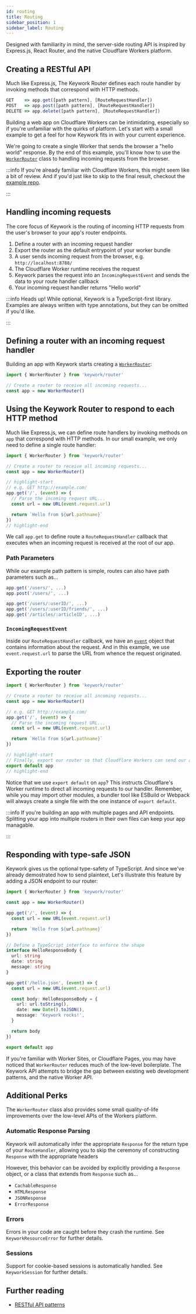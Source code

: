 ```yaml
---
id: routing
title: Routing
sidebar_position: 1
sidebar_label: Routing
---
```


Designed with familiarity in mind, the server-side routing API is inspired by
Express.js, React Router, and the native Cloudflare Workers platform.

## Creating a RESTful API

Much like Express.js, The Keywork Router defines each route handler by
invoking methods that correspond with HTTP methods.

```ts
GET    => app.get([path pattern], [RouteRequestHandler])
POST   => app.post([path pattern], [RouteRequestHandler])
DELETE => app.delete([path pattern], [RouteRequestHandler])
```

Building a web app on Cloudflare Workers can be intimidating,
especially so if you're unfamiliar with the quirks of platform.
Let's start with a small example to get a feel for how Keywork fits in with your current experience.

We're going to create a single Worker that sends the browser a "hello world" response.
By the end of this example, you'll know how to use the [`WorkerRouter`](/api/classes/router-worker.WorkerRouter)
class to handling incoming requests from the browser.

:::info
If you're already familiar with Cloudflare Workers, this might seem like a bit of review.
And if you'd just like to skip to the final result, checkout the [example repo](https://github.com/nirrius/keywork-example-react-esbuild).

:::

## Handling incoming requests

The core focus of Keywork is the routing of incoming HTTP requests from the user's browser
to your app's router endpoints.

1. Define a router with an incoming request handler
2. Export the router as the default entrypoint of your worker bundle
3. A user sends incoming request from the browser, e.g. `http://localhost:8788/`
4. The Cloudflare Worker runtime receives the request
5. Keywork parses the request into an `IncomingRequestEvent` and sends the data to your route handler callback
6. Your incoming request handler returns "Hello world"

:::info
Heads up! While optional, Keywork is a TypeScript-first library.
Examples are always written with type annotations, but they can be omitted if you'd like.

:::

## Defining a router with an incoming request handler

Building an app with Keywork starts creating a [`WorkerRouter`](/api/classes/router-worker.WorkerRouter):

```ts title=_worker.ts showLineNumbers
import { WorkerRouter } from 'keywork/router'

// Create a router to receive all incoming requests...
const app = new WorkerRouter()
```

## Using the Keywork Router to respond to each HTTP method

Much like Express.js, we can define route handlers by invoking methods on `app` that correspond with HTTP methods.
In our small example, we only need to define a single route handler:

```ts title=_worker.ts showLineNumbers
import { WorkerRouter } from 'keywork/router'

// Create a router to receive all incoming requests...
const app = new WorkerRouter()

// highlight-start
// e.g. GET http://example.com/
app.get('/', (event) => {
  // Parse the incoming request URL...
  const url = new URL(event.request.url)

  return `Hello from ${url.pathname}`
})
// highlight-end
```

We call `app.get` to define route a `RouteRequestHandler`
callback that executes when an incoming request is received at the root of our app.

### Path Parameters

While our example path pattern is simple,
routes can also have path parameters such as...

```ts
app.get('/users/', ...)
app.post('/users/', ...)

app.get('/users/:userID/', ...)
app.get('/users/:userID/friends/', ...)
app.get('/articles/:articleID', ...)
```

### `IncomingRequestEvent`

Inside our `RouteRequestHandler` callback, we have an [`event`](/api/interfaces/request.IncomingRequestEvent)
object that contains information about the request.
And in this example, we use `event.request.url` to parse the URL from whence the request originated.

## Exporting the router

```ts title=_worker.ts showLineNumbers
import { WorkerRouter } from 'keywork/router'

// Create a router to receive all incoming requests...
const app = new WorkerRouter()

// e.g. GET http://example.com/
app.get('/', (event) => {
  // Parse the incoming request URL...
  const url = new URL(event.request.url)

  return `Hello from ${url.pathname}`
})

// highlight-start
// Finally, export our router so that Cloudflare Workers can send our app requests...
export default app
// highlight-end
```

Notice that we use `export default` on `app`?
This instructs Cloudflare's Worker runtime to direct all incoming requests to our handler.
Remember, while you may import other modules, a bundler tool like ESBuild or Webpack
will always create a single file with the one instance of `export default`.

:::info
If you're building an app with multiple pages and API endpoints.
Splitting your app into multiple routers in their own files can keep your app managable.

:::

## Responding with type-safe JSON

Keywork gives us the optional type-safety of TypeScript.
And since we've already demostrated how to send plaintext,
Let's illustrate this feature by adding a JSON endpoint to our router:

```ts title=_worker.ts showLineNumbers
import { WorkerRouter } from 'keywork/router'

const app = new WorkerRouter()

app.get('/', (event) => {
  const url = new URL(event.request.url)

  return `Hello from ${url.pathname}`
})

// Define a TypeScript interface to enforce the shape
interface HelloResponseBody {
  url: string
  date: string
  message: string
}

app.get('/hello.json', (event) => {
  const url = new URL(event.request.url)

  const body: HelloResponseBody = {
    url: url.toString(),
    date: new Date().toJSON(),
    message: 'Keywork rocks!',
  }

  return body
})

export default app
```

If you're familiar with Worker Sites, or Cloudflare Pages, you may have noticed that
`WorkerRouter` reduces much of the low-level boilerplate.
The Keywork API attempts to bridge the gap between existing web development patterns,
and the native Worker API.

## Additional Perks

The `WorkerRouter` class also provides some small quality-of-life improvements
over the low-level APIs of the Workers platform.

### Automatic Response Parsing

Keywork will automatically infer the appropriate `Response` for the return type
of your `RouteHandler`, allowing you to skip the ceremony of constructing
`Response` with the appropriate headers

However, this behavior can be avoided by explicitly providing a `Response` object,
or a class that extends from `Response` such as...

- `CachableResponse`
- `HTMLResponse`
- `JSONResponse`
- `ErrorResponse`

### Errors

Errors in your code are caught before they crash the runtime.
See `KeyworkResourceError` for further details.

### Sessions

Support for cookie-based sessions is automatically handled.
See `KeyworkSession` for further details.

## Further reading

- [RESTful API patterns](https://www.restapitutorial.com/lessons/httpmethods.html)

